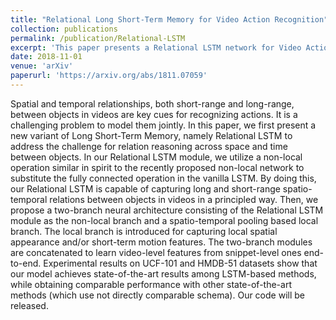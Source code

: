 ```yaml
---
title: "Relational Long Short-Term Memory for Video Action Recognition"
collection: publications
permalink: /publication/Relational-LSTM
excerpt: 'This paper presents a Relational LSTM network for Video Action Recognition.'
date: 2018-11-01
venue: 'arXiv'
paperurl: 'https://arxiv.org/abs/1811.07059'
---
```

Spatial and temporal relationships, both short-range and long-range, between objects in videos are key cues for recognizing actions. It is a challenging problem to model them jointly. In this paper, we first present a new variant of Long Short-Term Memory, namely Relational LSTM to address the challenge for relation reasoning across space and time between objects. In our Relational LSTM module, we utilize a non-local operation similar in spirit to the recently proposed non-local network to substitute the fully connected operation in the vanilla LSTM. By doing this, our Relational LSTM is capable of capturing long and short-range spatio-temporal relations between objects in videos in a principled way. Then, we propose a two-branch neural architecture consisting of the Relational LSTM module as the non-local branch and a spatio-temporal pooling based local branch. The local branch is introduced for capturing local spatial appearance and/or short-term motion features. The two-branch modules are concatenated to learn video-level features from snippet-level ones end-to-end. Experimental results on UCF-101 and HMDB-51 datasets show that our model achieves state-of-the-art results among LSTM-based methods, while obtaining comparable performance with other state-of-the-art methods (which use not directly comparable schema). Our code will be released.
